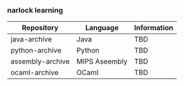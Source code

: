 ### narlock learning

| Repository | Language | Information |
| ------------- | ------------- | ------------- |
| java-archive | Java | TBD |
| python-archive | Python | TBD | 
| assembly-archive | MIPS Aseembly | TBD |
| ocaml-archive | OCaml | TBD | 

